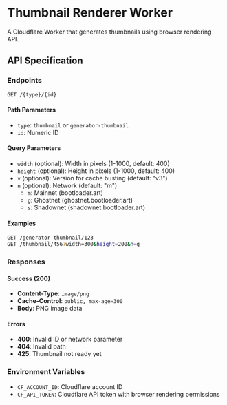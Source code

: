 # Thumbnail Renderer Worker

A Cloudflare Worker that generates thumbnails using browser rendering API.

## API Specification

### Endpoints

```
GET /{type}/{id}
```

#### Path Parameters

- `type`: `thumbnail` or `generator-thumbnail`
- `id`: Numeric ID

#### Query Parameters

- `width` (optional): Width in pixels (1-1000, default: 400)
- `height` (optional): Height in pixels (1-1000, default: 400)
- `v` (optional): Version for cache busting (default: "v3")
- `n` (optional): Network (default: "m")
  - `m`: Mainnet (bootloader.art)
  - `g`: Ghostnet (ghostnet.bootloader.art)
  - `s`: Shadownet (shadownet.bootloader.art)

#### Examples

```bash
GET /generator-thumbnail/123
GET /thumbnail/456?width=300&height=200&n=g
```

### Responses

#### Success (200)
- **Content-Type**: `image/png`
- **Cache-Control**: `public, max-age=300`
- **Body**: PNG image data

#### Errors
- **400**: Invalid ID or network parameter
- **404**: Invalid path
- **425**: Thumbnail not ready yet

### Environment Variables

- `CF_ACCOUNT_ID`: Cloudflare account ID
- `CF_API_TOKEN`: Cloudflare API token with browser rendering permissions
